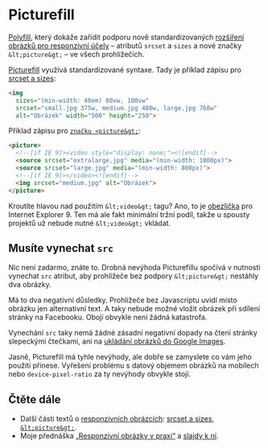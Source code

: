 # Picturefill

[Polyfill](polyfill.md), který dokáže zařídit podporu nově standardizovaných [rozšíření obrázků pro responzivní účely](responzivni-obrazky.md) – atributů `srcset` a `sizes` a nové značky `&lt;picture&gt;` – ve všech prohlížečích. 

[Picturefill](https://scottjehl.github.io/picturefill/) využívá standardizované syntaxe. Tady je příklad zápisu pro [srcset a sizes](srcset-sizes.md):

```html
<img
  sizes="(min-width: 40em) 80vw, 100vw"
  srcset="small.jpg 375w, medium.jpg 480w, large.jpg 768w"
  alt="Obrázek" width="500" height="250">
```

Příklad zápisu pro [`značku <picture&gt;`](http://www.vzhurudolu.cz/prirucka/picture):

```html
<picture>
  <!--[if IE 9]><video style="display: none;"><![endif]-->
  <source srcset="extralarge.jpg" media="(min-width: 1000px)">
  <source srcset="large.jpg" media="(min-width: 800px)">
  <!--[if IE 9]></video><![endif]-->
  <img srcset="medium.jpg" alt="Obrázek">
</picture>
```

Kroutíte hlavou nad použitím `&lt;video&gt;` tagu? Ano, to je [obezlička](http://scottjehl.github.io/picturefill/#support) pro Internet Explorer 9. Ten má ale fakt minimální tržní podíl, takže u spousty projektů už nebude nutné `&lt;video&gt;` vkládat.

## Musíte vynechat `src`

Nic není zadarmo, znáte to. Drobná nevýhoda Picturefillu spočívá v nutnosti vynechat `src` atribut, aby prohlížeče bez podpory `&lt;picture&gt;` nestáhly dva obrázky. 

Má to dva negativní důsledky. Prohlížeče bez Javascriptu uvidí místo obrázku jen alternativní text. A taky nebude možné vložit obrázek při sdílení stránky na Facebooku. Obojí obvykle není žádná katastrofa.

Vynechání `src` taky nemá žádné zásadní negativní dopady na čtení stránky slepeckými čtečkami, ani na [ukládání obrázků do Google Images](http://www.stefan-weiss.net/responsive-image-seo.htm).

Jasně, Picturefill má tyhle nevýhody, ale dobře se zamyslete co vám jeho použití přinese. Vyřešení problému s datový objemem obrázků na mobilech nebo `device-pixel-ratio` za ty nevýhody obvykle stojí.

## Čtěte dále

* Další části textů o [responzivních obrázcích](http://www.vzhurudolu.cz/prirucka/responzivni-obrazky): [srcset a sizes](http://www.vzhurudolu.cz/prirucka/srcset-sizes), [`&lt;picture&gt;`](http://www.vzhurudolu.cz/prirucka/picture).
* Moje přednáška [„Responzivní obrázky v praxi“](https://www.youtube.com/watch?v=zsE6caTsi1M) a [slajdy k ní](http://www.slideshare.net/machal/frontendisti-rwd-obrazkypublic).

